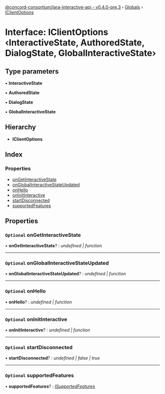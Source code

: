 [@concord-consortium/lara-interactive-api - v0.4.0-pre.3](../README.md) › [Globals](../globals.md) › [IClientOptions](iclientoptions.md)

# Interface: IClientOptions ‹**InteractiveState, AuthoredState, DialogState, GlobalInteractiveState**›

## Type parameters

▪ **InteractiveState**

▪ **AuthoredState**

▪ **DialogState**

▪ **GlobalInteractiveState**

## Hierarchy

* **IClientOptions**

## Index

### Properties

* [onGetInteractiveState](iclientoptions.md#optional-ongetinteractivestate)
* [onGlobalInteractiveStateUpdated](iclientoptions.md#optional-onglobalinteractivestateupdated)
* [onHello](iclientoptions.md#optional-onhello)
* [onInitInteractive](iclientoptions.md#optional-oninitinteractive)
* [startDisconnected](iclientoptions.md#optional-startdisconnected)
* [supportedFeatures](iclientoptions.md#optional-supportedfeatures)

## Properties

### `Optional` onGetInteractiveState

• **onGetInteractiveState**? : *undefined | function*

___

### `Optional` onGlobalInteractiveStateUpdated

• **onGlobalInteractiveStateUpdated**? : *undefined | function*

___

### `Optional` onHello

• **onHello**? : *undefined | function*

___

### `Optional` onInitInteractive

• **onInitInteractive**? : *undefined | function*

___

### `Optional` startDisconnected

• **startDisconnected**? : *undefined | false | true*

___

### `Optional` supportedFeatures

• **supportedFeatures**? : *[ISupportedFeatures](isupportedfeatures.md)*

